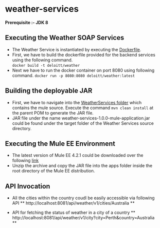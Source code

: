 # weather-services

**Prerequisite :- JDK 8**

## Executing the Weather SOAP Services

- The Weather Service is instantiated by executing the [Dockerfile](https://github.com/firzhan/weather-api/blob/master/weatherExcerciseDockerFile/Dockerfile).  
- First, we have to build the dockerfile provided for the backend services using the following command.  
   ```docker build -t deloitt/weather```
- Next we have to run the docker container on port 8080 using following command. 
   ```docker run -p 8080:8080 deloitt/weather:latest```


## Building the deployable JAR

- First, we have to navigate into the [WeatherServices folder](https://github.com/firzhan/weather-api/tree/master/weather-services) which contains the mule source. Execute the command ```mvn clean install``` at the parent POM to generate the JAR file.
- JAR file under the name weather-services-1.0.0-mule-application.jar could be found under the target folder of the Weather Services source directory.

## Executing the Mule EE Environment

- The latest version of Mule EE 4.2.1 could be downloaded over the following [link](https://www.mulesoft.com/lp/dl/mule-esb-enterprise) 
- Unzip the archive and copy the JAR file into the apps folder inside the root directory of the Mule EE distribution.

## API Invocation

- All the cities within the country coudl be easily accessible via following API
  ** http://localhost:8081/api/weather/v1/cities/Australia **

- API for fetching the status of weather in a city of a country
  ** http://localhost:8081/api/weather/v1/city?city=Perth&country=Australia **
